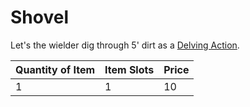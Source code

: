 # Shovel

Let's the wielder dig through 5' dirt as a [Delving Action](../../../../Game%20Procedures/Action.md#Delving%20Action).

| Quantity of Item | Item Slots | Price |
| ---------------- | ---------- | ----- |
| 1                | 1          | 10    |
